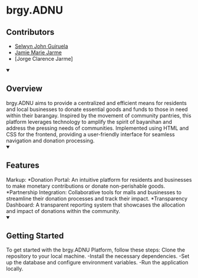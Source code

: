# brgy.ADNU
## Contributors
- [Selwyn John Guiruela](https://github.com/selwynjohn)
- [Jamie Marie Jarme](https://github.com/jamienewtron)
- [Jorge Clarence Jarme]


<details open>
    <summary> <h2>Overview</h2> </summary>
    brgy.ADNU aims to provide a centralized and efficient means for residents and local businesses to donate essential goods and funds to those in need within their barangay. Inspired by the movement of community pantries, this platform leverages technology to amplify the spirit of bayanihan and address the pressing needs of communities. 
Implemented using HTML and CSS for the frontend, providing a user-friendly interface for seamless navigation and donation processing. 
</details>
<details open>
     <summary> <h2>Features</h2> </summary>
Markup: 
*Donation Portal: An intuitive platform for residents and businesses to make monetary contributions or donate non-perishable goods.
*Partnership Integration: Collaborative tools for malls and businesses to streamline their donation processes and track their impact.
*Transparency Dashboard: A transparent reporting system that showcases the allocation and impact of donations within the community.
</details>

<details open>
    <summary> <h2>Getting Started</h2></summary>
    To get started with the brgy.ADNU Platform, follow these steps:
Clone the repository to your local machine.
-Install the necessary dependencies.
-Set up the database and configure environment variables.
-Run the application locally.
